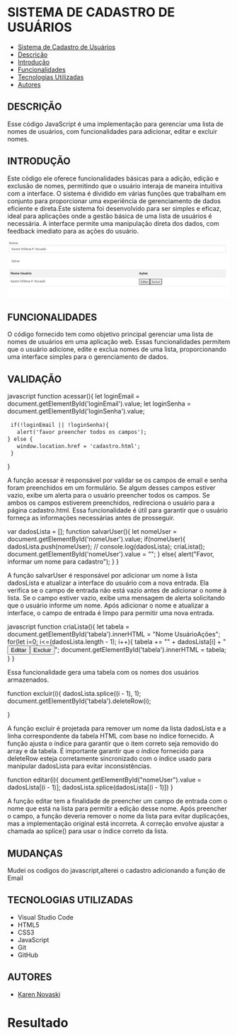 # SISTEMA DE CADASTRO DE USUÁRIOS

* [Sistema de Cadastro de Usuários](#sistema-de-cadastro-de-usuários)
* [Descrição](#descrição)
* [Introdução](#introdução)
* [Funcionalidades](#funcionalidades)
* [Tecnologias Utilizadas](#tecnologias-utilizadas)
* [Autores](#autores)

## DESCRIÇÃO 
Esse código JavaScript é uma implementação para gerenciar uma lista de nomes de usuários, com funcionalidades para adicionar, editar e excluir nomes.

## INTRODUÇÃO
Este código ele oferece funcionalidades básicas para a adição, edição e exclusão de nomes, permitindo que o usuário interaja de maneira intuitiva com a interface. O sistema é dividido em várias funções que trabalham em conjunto para proporcionar uma experiência de gerenciamento de dados eficiente e direta.Este sistema foi desenvolvido para ser simples e eficaz, ideal para aplicações onde a gestão básica de uma lista de usuários é necessária. A interface permite uma manipulação direta dos dados, com feedback imediato para as ações do usuário.

<img src= "print.png.jpeg">

## FUNCIONALIDADES
O código fornecido tem como objetivo principal gerenciar uma lista de nomes de usuários em uma aplicação web.
Essas funcionalidades permitem que o usuário adicione, edite e exclua nomes de uma lista, proporcionando uma interface simples para o gerenciamento de dados.

## VALIDAÇÃO

javascript
function acessar(){
     let loginEmail = document.getElementById('loginEmail').value;
     let loginSenha = document.getElementById('loginSenha').value;
     
     if(!loginEmail || !loginSenha){
       alert('favor preencher todos os campos');
    } else {
       window.location.href = 'cadastro.html';
     }
}

A função acessar é responsável por validar se os campos de email e senha foram preenchidos em um formulário. Se algum desses campos estiver vazio, exibe um alerta para o usuário preencher todos os campos. Se ambos os campos estiverem preenchidos, redireciona o usuário para a página cadastro.html. Essa funcionalidade é útil para garantir que o usuário forneça as informações necessárias antes de prosseguir.

var dadosLista = [];
function salvarUser(){
    let nomeUser = document.getElementById('nomeUser').value;
    if(nomeUser){
        dadosLista.push(nomeUser);
        // console.log(dadosLista);
        criaLista();
        document.getElementById('nomeUser').value = "";
    } else{
        alert("Favor, informar um nome para cadastro");
    }
}

A função salvarUser é responsável por adicionar um nome à lista dadosLista e atualizar a interface do usuário com a nova entrada. Ela verifica se o campo de entrada não está vazio antes de adicionar o nome à lista. Se o campo estiver vazio, exibe uma mensagem de alerta solicitando que o usuário informe um nome. Após adicionar o nome e atualizar a interface, o campo de entrada é limpo para permitir uma nova entrada.

javascript
function criaLista(){
  let tabela = document.getElementById('tabela').innerHTML = "<tr><th>Nome Usuário</th><th>Ações</th></tr>";
  for(let i=0; i<=(dadosLista.length - 1); i++){
      tabela += "<tr><td>" + dadosLista[i] + "</td><td><button type='button' onclick='editar(parentNode.parentNode.rowIndex)'>Editar</button><button type='button' onclick='excluir(parentNode.parentNode.rowIndex)'>Excluir</button></td></tr>";
      document.getElementById('tabela').innerHTML = tabela;
  }
}
 
 Essa funcionalidade gera uma tabela com os nomes dos usuários armazenados.
 
function excluir(i){
    dadosLista.splice((i - 1), 1);
    document.getElementById('tabela').deleteRow(i);

}

A função excluir é projetada para remover um nome da lista dadosLista e a linha correspondente da tabela HTML com base no índice fornecido. A função ajusta o índice para garantir que o item correto seja removido do array e da tabela. É importante garantir que o índice fornecido para deleteRow esteja corretamente sincronizado com o índice usado para manipular dadosLista para evitar inconsistências.

function editar(i){
    document.getElementById("nomeUser").value = dadosLista[(i - 1)];
    dadosLista.splice(dadosLista[(i - 1)])
}

A função editar tem a finalidade de preencher um campo de entrada com o nome que está na lista para permitir a edição desse nome. Após preencher o campo, a função deveria remover o nome da lista para evitar duplicações, mas a implementação original está incorreta. A correção envolve ajustar a chamada ao splice() para usar o índice correto da lista.

## MUDANÇAS
Mudei os codigos do javascript,alterei o cadastro adicionando a função de Email


## TECNOLOGIAS UTILIZADAS
- Visual Studio Code
- HTML5
- CSS3
- JavaScript
- Git
- GitHub
 
## AUTORES
- [Karen Novaski](https://github.com/karenovaski?tab=repositories)

# Resultado

<img scr='img/print2.png'>

